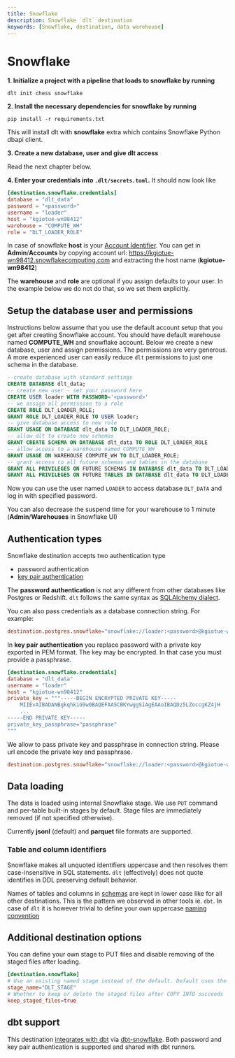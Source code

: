 ```yaml
---
title: Snowflake
description: Snowflake `dlt` destination
keywords: [Snowflake, destination, data warehouse]
---
```


# Snowflake

**1. Initialize a project with a pipeline that loads to snowflake by running**

```
dlt init chess snowflake
```

**2. Install the necessary dependencies for snowflake by running**

```
pip install -r requirements.txt
```

This will install dlt with **snowflake** extra which contains Snowflake Python dbapi client.

**3. Create a new database, user and give dlt access**

Read the next chapter below.

**4. Enter your credentials into `.dlt/secrets.toml`.** It should now look like

```toml
[destination.snowflake.credentials]
database = "dlt_data"
password = "<password>"
username = "loader"
host = "kgiotue-wn98412"
warehouse = "COMPUTE_WH"
role = "DLT_LOADER_ROLE"
```

In case of snowflake **host** is your
[Account Identifier](https://docs.snowflake.com/en/user-guide/admin-account-identifier). You can get
in **Admin**/**Accounts** by copying account url: https://kgiotue-wn98412.snowflakecomputing.com and
extracting the host name (**kgiotue-wn98412**)

The **warehouse** and **role** are optional if you assign defaults to your user. In the example
below we do not do that, so we set them explicitly.

## Setup the database user and permissions

Instructions below assume that you use the default account setup that you get after creating
Snowflake account. You should have default warehouse named **COMPUTE_WH** and snowflake account.
Below we create a new database, user and assign permissions. The permissions are very generous. A
more experienced user can easily reduce `dlt` permissions to just one schema in the database.

```sql
--create database with standard settings
CREATE DATABASE dlt_data;
-- create new user - set your password here
CREATE USER loader WITH PASSWORD='<password>'
-- we assign all permission to a role
CREATE ROLE DLT_LOADER_ROLE;
GRANT ROLE DLT_LOADER_ROLE TO USER loader;
-- give database access to new role
GRANT USAGE ON DATABASE dlt_data TO DLT_LOADER_ROLE;
-- allow dlt to create new schemas
GRANT CREATE SCHEMA ON DATABASE dlt_data TO ROLE DLT_LOADER_ROLE
-- allow access to a warehouse named COMPUTE_WH
GRANT USAGE ON WAREHOUSE COMPUTE_WH TO DLT_LOADER_ROLE;
-- grant access to all future schemas and tables in the database
GRANT ALL PRIVILEGES ON FUTURE SCHEMAS IN DATABASE dlt_data TO DLT_LOADER_ROLE;
GRANT ALL PRIVILEGES ON FUTURE TABLES IN DATABASE dlt_data TO DLT_LOADER_ROLE;
```

Now you can use the user named `LOADER` to access database `DLT_DATA` and log in with specified
password.

You can also decrease the suspend time for your warehouse to 1 minute (**Admin**/**Warehouses** in
Snowflake UI)

## Authentication types

Snowflake destination accepts two authentication type

- password authentication
- [key pair authentication](https://docs.snowflake.com/en/user-guide/key-pair-auth)

The **password authentication** is not any different from other databases like Postgres or Redshift.
`dlt` follows the same syntax as
[SQLAlchemy dialect](https://docs.snowflake.com/en/developer-guide/python-connector/sqlalchemy#required-parameters).

You can also pass credentials as a database connection string. For example:

```toml
destination.postgres.snowflake="snowflake://loader:<password>@kgiotue-wn98412/dlt_data?warehouse=COMPUTE_WH&role=DLT_LOADER_ROLE"
```

In **key pair authentication** you replace password with a private key exported in PEM format. The
key may be encrypted. In that case you must provide a passphrase.

```toml
[destination.snowflake.credentials]
database = "dlt_data"
username = "loader"
host = "kgiotue-wn98412"
private_key = """-----BEGIN ENCRYPTED PRIVATE KEY-----
    MIIEvAIBADANBgkqhkiG9w0BAQEFAASCBKYwggSiAgEAAoIBAQDz5LZoccgKZ4jH
    ...
-----END PRIVATE KEY-----
private_key_passphrase="passphrase"
"""
```

We allow to pass private key and passphrase in connection string. Please url encode the private key
and passphrase.

```toml
destination.postgres.snowflake="snowflake://loader:<password>@kgiotue-wn98412/dlt_data?private_key=<url encoded pem>&private_key_passphrase=<url encoded passphrase>"
```

## Data loading

The data is loaded using internal Snowflake stage. We use `PUT` command and per-table built-in
stages by default. Stage files are immediately removed (if not specified otherwise).

Currently **jsonl** (default) and **parquet** file formats are supported.

### Table and column identifiers

Snowflake makes all unquoted identifiers uppercase and then resolves them case-insensitive in SQL
statements. `dlt` (effectively) does not quote identifies in DDL preserving default behavior.

Names of tables and columns in [schemas](../../general-usage/schema.md) are kept in lower case like
for all other destinations. This is the pattern we observed in other tools ie. `dbt`. In case of
`dlt` it is however trivial to define your own uppercase
[naming convention](../../general-usage/schema.md#naming-convention)

## Additional destination options

You can define your own stage to PUT files and disable removing of the staged files after loading.

```toml
[destination.snowflake]
# Use an existing named stage instead of the default. Default uses the implicit table stage per table
stage_name="DLT_STAGE"
# Whether to keep or delete the staged files after COPY INTO succeeds
keep_staged_files=true
```

## dbt support

This destination
[integrates with dbt](../transformations/transforming-the-data.md#transforming-the-data-using-dbt)
via [dbt-snowflake](https://github.com/dbt-labs/dbt-snowflake). Both password and key pair
authentication is supported and shared with dbt runners.
